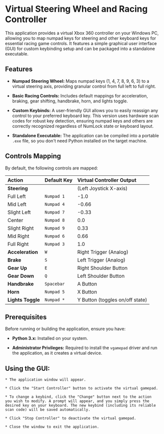 # Virtual Steering Wheel and Racing Controller

This application provides a virtual Xbox 360 controller on your Windows PC, allowing you to map numpad keys for steering and other keyboard keys for essential racing game controls. It features a simple graphical user interface (GUI) for custom keybinding setup and can be packaged into a standalone executable.

## Features

* **Numpad Steering Wheel:** Maps numpad keys (1, 4, 7, 8, 9, 6, 3) to a virtual steering axis, providing granular control from full left to full right.

* **Basic Racing Controls:** Includes default mappings for acceleration, braking, gear shifting, handbrake, horn, and lights toggle.

* **Custom Keybinds:** A user-friendly GUI allows you to easily reassign any control to your preferred keyboard key. This version uses hardware scan codes for robust key detection, ensuring numpad keys and others are correctly recognized regardless of NumLock state or keyboard layout.

* **Standalone Executable:** The application can be compiled into a portable `.exe` file, so you don't need Python installed on the target machine.

## Controls Mapping

By default, the following controls are mapped:

| **Action** | **Default Key** | **Virtual Controller Output** |
| :---------------- | :---------- | :----------------------------------------- |
| **Steering** | | (Left Joystick X-axis) |
| Full Left | `Numpad 1` | -1.0 |
| Mid Left | `Numpad 4` | -0.66 |
| Slight Left | `Numpad 7` | -0.33 |
| Center | `Numpad 8` | 0.0 |
| Slight Right | `Numpad 9` | 0.33 |
| Mid Right | `Numpad 6` | 0.66 |
| Full Right | `Numpad 3` | 1.0 |
| **Acceleration** | `W` | Right Trigger (Analog) |
| **Brake** | `S` | Left Trigger (Analog) |
| **Gear Up** | `E` | Right Shoulder Button |
| **Gear Down** | `Q` | Left Shoulder Button |
| **Handbrake** | `Spacebar` | A Button |
| **Horn** | `Numpad 5` | X Button |
| **Lights Toggle** | `Numpad *` | Y Button (toggles on/off state) |

## Prerequisites

Before running or building the application, ensure you have:

* **Python 3.x:** Installed on your system.

* **Administrator Privileges:** Required to install the `vgamepad` driver and run the application, as it creates a virtual device.

## **Using the GUI:**

    * The application window will appear.

    * Click the "Start Controller" button to activate the virtual gamepad.

    * To change a keybind, click the "Change" button next to the action you wish to modify. A prompt will appear, and you simply press the desired key on your keyboard. The new keybind (including its reliable scan code) will be saved automatically.

    * Click "Stop Controller" to deactivate the virtual gamepad.

    * Close the window to exit the application.

